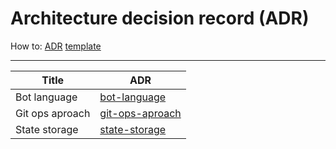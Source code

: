 # Architecture decision record (ADR)
How to:  [ADR](https://github.com/joelparkerhenderson/architecture-decision-record "ADR")
[template](./template.md)

------------

|  Title|ADR   |
| ------------ | ------------ |
| Bot language  | [bot-language](./bot-language.md)  |
| Git ops aproach  | [git-ops-aproach](./git-ops-aproach.md)  |
| State storage  | [state-storage](./state-storage.md) |